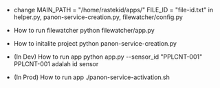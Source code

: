 - change 
MAIN_PATH = "/home/rastekid/apps/"
FILE_ID = "file-id.txt"
in helper.py, panon-service-creation.py, filewatcher/config.py

- How to run filewatcher
python filewatcher/app.py

- How to initalite project
python panon-service-creation.py

- (In Dev) How to run app
python app.py --sensor_id "PPLCNT-001"
PPLCNT-001 adalah id sensor

- (In Prod) How to run app
./panon-service-activation.sh